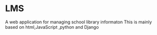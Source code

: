 # LMS
A web application for managing school library informaton
This is mainly based on html,JavaScript ,python and Django 
